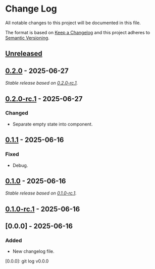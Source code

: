 # Change Log
All notable changes to this project will be documented in this file.

The format is based on [Keep a Changelog](http://keepachangelog.com/)
and this project adheres to [Semantic Versioning](http://semver.org/).

## [Unreleased]

## [0.2.0] - 2025-06-27

_Stable release based on [0.2.0-rc.1]._

## [0.2.0-rc.1] - 2025-06-27

### Changed

- Separate empty state into component.

## [0.1.1] - 2025-06-16

### Fixed

- Debug.

## [0.1.0] - 2025-06-16

_Stable release based on [0.1.0-rc.1]._

## [0.1.0-rc.1] - 2025-06-16

## [0.0.0] - 2025-06-16

### Added

- New changelog file.

[Unreleased]: https://https://github.com/internetguru/laravel-upload/compare/staging...dev
[0.2.0]: https://https://github.com/internetguru/laravel-upload/compare/v0.1.1...v0.2.0
[0.2.0-rc.1]: https://github.com/internetguru/laravel-upload/releases/tag/v0.1.1
[0.1.1]: https://https://github.com/internetguru/laravel-upload/compare/v0.1.0...v0.1.1
[0.1.0]: https://https://github.com/internetguru/laravel-upload/compare/v0.0.0...v0.1.0
[0.1.0-rc.1]: https://github.com/internetguru/laravel-upload/releases/tag/v0.0.0
[0.0.0]: git log v0.0.0
